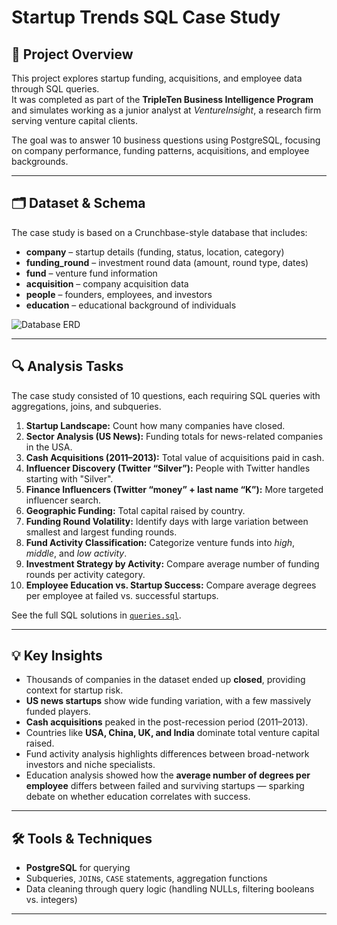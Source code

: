 # Startup Trends SQL Case Study

## 📌 Project Overview
This project explores startup funding, acquisitions, and employee data through SQL queries.  
It was completed as part of the **TripleTen Business Intelligence Program** and simulates working as a junior analyst at *VentureInsight*, a research firm serving venture capital clients.

The goal was to answer 10 business questions using PostgreSQL, focusing on company performance, funding patterns, acquisitions, and employee backgrounds.  

---

## 🗂 Dataset & Schema
The case study is based on a Crunchbase-style database that includes:

- **company** – startup details (funding, status, location, category)  
- **funding_round** – investment round data (amount, round type, dates)  
- **fund** – venture fund information  
- **acquisition** – company acquisition data  
- **people** – founders, employees, and investors  
- **education** – educational background of individuals  

![Database ERD](screenshots/schema.png) <!-- optional if you include schema image -->

---

## 🔍 Analysis Tasks
The case study consisted of 10 questions, each requiring SQL queries with aggregations, joins, and subqueries.  

1. **Startup Landscape:** Count how many companies have closed.  
2. **Sector Analysis (US News):** Funding totals for news-related companies in the USA.  
3. **Cash Acquisitions (2011–2013):** Total value of acquisitions paid in cash.  
4. **Influencer Discovery (Twitter “Silver”):** People with Twitter handles starting with "Silver".  
5. **Finance Influencers (Twitter “money” + last name “K”):** More targeted influencer search.  
6. **Geographic Funding:** Total capital raised by country.  
7. **Funding Round Volatility:** Identify days with large variation between smallest and largest funding rounds.  
8. **Fund Activity Classification:** Categorize venture funds into *high*, *middle*, and *low activity*.  
9. **Investment Strategy by Activity:** Compare average number of funding rounds per activity category.  
10. **Employee Education vs. Startup Success:** Compare average degrees per employee at failed vs. successful startups.  

See the full SQL solutions in [`queries.sql`](queries.sql).

---

## 💡 Key Insights
- Thousands of companies in the dataset ended up **closed**, providing context for startup risk.  
- **US news startups** show wide funding variation, with a few massively funded players.  
- **Cash acquisitions** peaked in the post-recession period (2011–2013).  
- Countries like **USA, China, UK, and India** dominate total venture capital raised.  
- Fund activity analysis highlights differences between broad-network investors and niche specialists.  
- Education analysis showed how the **average number of degrees per employee** differs between failed and surviving startups — sparking debate on whether education correlates with success.  

---

## 🛠 Tools & Techniques
- **PostgreSQL** for querying  
- Subqueries, `JOIN`s, `CASE` statements, aggregation functions  
- Data cleaning through query logic (handling NULLs, filtering booleans vs. integers)  

---

